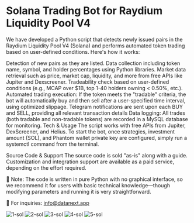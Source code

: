 # Solana Trading Bot for Raydium Liquidity Pool V4

We have developed a Python script that detects newly issued pairs in the Raydium Liquidity Pool V4 (Solana) and performs automated token trading based on user-defined conditions. Here's how it works:
 
Detection of new pairs as they are listed.
Data collection including token name, symbol, and holder percentages using Python libraries.
Market data retrieval such as price, market cap, liquidity, and more from free APIs like Jupiter and Dexscreener.
Tradeability check based on user-defined conditions (e.g., MCAP over $1B, top 1-40 holders owning < 0.50%, etc.).
Automated trading execution: If the token meets the "tradable" criteria, the bot will automatically buy and then sell after a user-specified time interval, using optimized slippage.
Telegram notifications are sent upon each BUY and SELL, providing all relevant transaction details
Data logging: All trades (both tradable and non-tradable tokens) are recorded in a MySQL database for monitoring.
Tech & Usage
The script works with free APIs from Jupiter, DexScreener, and Helius. To start the bot, once strategies, investment amount (SOL), and Phantom wallet private key are configured, simply run a systemctl command from the terminal.
 
Source Code & Support
The source code is sold "as-is" along with a guide. Customization and integration support are available as a paid service, depending on the effort required.
 
🔹 Note: The code is written in pure Python with no graphical interface, so we recommend it for users with basic technical knowledge—though modifying parameters and running it is very straightforward.
 
📩 For inquiries: info@datanext.app


![1-sol](https://github.com/user-attachments/assets/8f7dfce8-ac5e-4163-b360-d1206cf6d8be)
![2-sol](https://github.com/user-attachments/assets/68b8de6c-100d-4046-a83c-1dba7e741738)
![3-sol](https://github.com/user-attachments/assets/9bc966e9-6b99-478b-9990-39c7a33e195f)
![4-sol](https://github.com/user-attachments/assets/b681100b-f144-4234-9e6b-d0eba20ad031)
![5-sol](https://github.com/user-attachments/assets/44649f07-d312-4e28-ab55-676ce7df2794)
